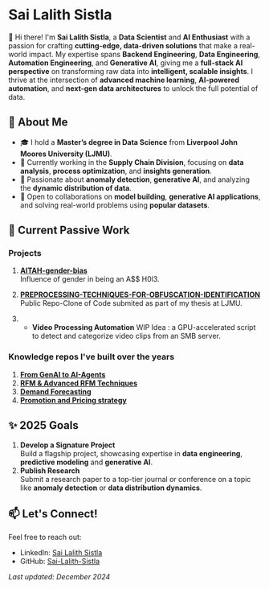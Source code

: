 # Sai Lalith Sistla  

👋 Hi there! I'm **Sai Lalith Sistla**, a **Data Scientist** and **AI Enthusiast** with a passion for crafting **cutting-edge, data-driven solutions** that make a real-world impact. My expertise spans **Backend Engineering**, **Data Engineering**, **Automation Engineering**, and **Generative AI**, giving me a **full-stack AI perspective** on transforming raw data into **intelligent, scalable insights**. I thrive at the intersection of **advanced machine learning**, **AI-powered automation**, and **next-gen data architectures** to unlock the full potential of data.  

## 🚀 About Me  
- 🎓 I hold a **Master’s degree in Data Science** from **Liverpool John Moores University (LJMU)**.  
- 🚀 Currently working in the **Supply Chain Division**, focusing on **data analysis**, **process optimization**, and **insights generation**.  
- 🧠 Passionate about **anomaly detection**, **generative AI**, and analyzing the **dynamic distribution of data**.  
- 🤝 Open to collaborations on **model building**, **generative AI applications**, and solving real-world problems using **popular datasets**.  


## 📂 Current Passive Work  
### Projects  
1. **[AITAH-gender-bias](https://github.com/Sai-Lalith-Sistla/AITAH-gender-bias)**  
   Influence of gender in being an A$$ H0l3.  
2. **[PREPROCESSING-TECHNIQUES-FOR-OBFUSCATION-IDENTIFICATION](https://github.com/Sai-Lalith-Sistla/PREPROCESSING-TECHNIQUES-FOR-OBFUSCATION-IDENTIFICATION)**  
   Public Repo-Clone of Code submited as part of my thesis at LJMU.

3. - **Video Processing Automation**
   WIP Idea : a GPU-accelerated script to detect and categorize video clips from an SMB server.  

### Knowledge repos I've built over the years
1. **[From GenAI to AI-Agents](https://github.com/Sai-Lalith-Sistla/AI-Agents-GenAI)**
2. **[RFM & Advanced RFM Techniques](https://github.com/Sai-Lalith-Sistla/Advanced-RFM)**
3. **[Demand Forecasting](https://github.com/Sai-Lalith-Sistla/Demand-Forecasting)**
4. **[Promotion and Pricing strategy](https://github.com/Sai-Lalith-Sistla/Promotion-and-Pricing-strategy)**


## ✨ 2025 Goals  
1. **Develop a Signature Project**  
   Build a flagship project, showcasing expertise in **data engineering**, **predictive modeling** and **generative AI**.  
2. **Publish Research**  
   Submit a research paper to a top-tier journal or conference on a topic like **anomaly detection** or **data distribution dynamics**.  

## 📫 Let's Connect!  
Feel free to reach out:  
- LinkedIn: [Sai Lalith Sistla](https://www.linkedin.com/in/sailalithsistla)  
- GitHub: [Sai-Lalith-Sistla](https://github.com/Sai-Lalith-Sistla)  


*Last updated: December 2024*
